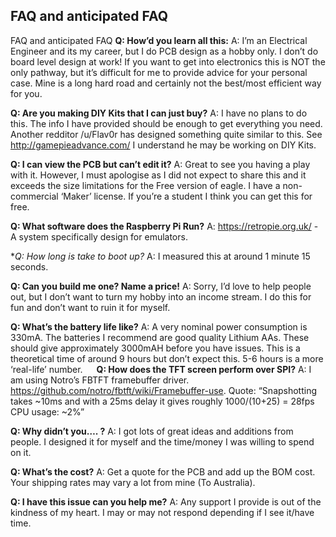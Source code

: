 ## FAQ and anticipated FAQ

FAQ and anticipated FAQ
**Q: How’d you learn all this:**
A: I’m an Electrical Engineer and its my career, but I do PCB design as a hobby only. I don’t do board level design at work!
If you want to get into electronics this is NOT the only pathway, but it’s difficult for me to provide advice for your personal case. Mine is a long hard road and certainly not the best/most efficient way for you.

**Q: Are you making DIY Kits that I can just buy?**
A: I have no plans to do this. The info I have provided should be enough to get everything you need. Another redditor /u/Flav0r has designed something quite similar to this. See http://gamepieadvance.com/ I understand he may be working on DIY Kits.

**Q: I can view the PCB but can’t edit it?**
A: Great to see you having a play with it. However, I must apologise as I did not expect to share this and it exceeds the size limitations for the Free version of eagle. I have a non-commercial ‘Maker’ license. If you’re a student I think you can get this for free.

**Q: What software does the Raspberry Pi Run?**
A: https://retropie.org.uk/ - A system specifically design for emulators.

**Q: How long is take to boot up?*
A: I measured this at around 1 minute 15 seconds.

**Q: Can you build me one? Name a price!**
A: Sorry, I’d love to help people out, but I don’t want to turn my hobby into an income stream. I do this for fun and don’t want to ruin it for myself.

**Q: What’s the battery life like?**
A: A very nominal power consumption is 330mA. The batteries I recommend are good quality Lithium AAs. These should give approximately 3000mAH before you have issues. This is a theoretical time of around 9 hours but don’t expect this. 5-6 hours is a more ‘real-life’ number.
 
**Q: How does the TFT screen perform over SPI?**
A: I am using Notro’s FBTFT framebuffer driver. https://github.com/notro/fbtft/wiki/Framebuffer-use. Quote: “Snapshotting takes ~10ms and with a 25ms delay it gives roughly 1000/(10+25) = 28fps CPU usage: ~2%”

**Q: Why didn’t you…. <insert feature here>?**
A: I got lots of great ideas and additions from people. I designed it for myself and the time/money I was willing to spend on it.

**Q: What’s the cost?**
A: Get a quote for the PCB and add up the BOM cost. Your shipping rates may vary a lot from mine (To Australia).

**Q: I have this issue can you help me?**
A: Any support I provide is out of the kindness of my heart. I may or may not respond depending if I see it/have time.

